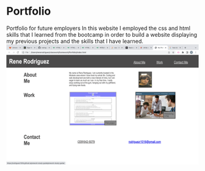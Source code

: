 # Portfolio
Portfolio for future employers
In this website I employed the css and html skills that I learned from the bootcamp in order to build a website displaying my previous projects and the skills that I have learned.
![Alt text](/assets/images/Screen%20Shot%202023-06-25%20at%201.45.41%20PM.png?raw=true "Screen-shot")
